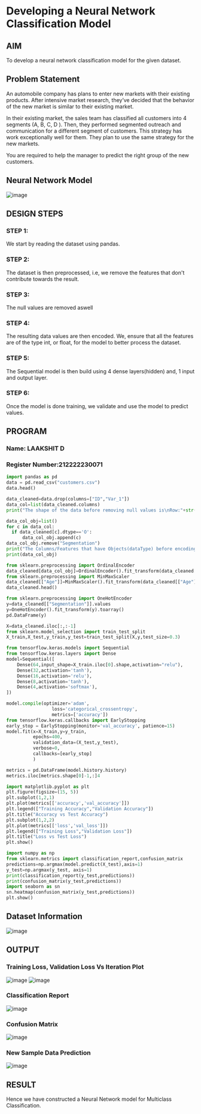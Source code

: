 # Developing a Neural Network Classification Model

## AIM

To develop a neural network classification model for the given dataset.

## Problem Statement

An automobile company has plans to enter new markets with their existing products. After intensive market research, they’ve decided that the behavior of the new market is similar to their existing market.

In their existing market, the sales team has classified all customers into 4 segments (A, B, C, D ). Then, they performed segmented outreach and communication for a different segment of customers. This strategy has work exceptionally well for them. They plan to use the same strategy for the new markets.

You are required to help the manager to predict the right group of the new customers.

## Neural Network Model

![image](https://github.com/Harishspice/nn-classification/assets/117935868/f6400e0b-e39f-4d8d-9570-e79a9510982f)

## DESIGN STEPS

### STEP 1:
We start by reading the dataset using pandas.


### STEP 2:
The dataset is then preprocessed, i.e, we remove the features that don't contribute towards the result.


### STEP 3:
The null values are removed aswell

### STEP 4:
The resulting data values are then encoded. We, ensure that all the features are of the type int, or float, for the model to better process the dataset.

### STEP 5:
The Sequential model is then build using 4 dense layers(hidden) and, 1 input and output layer.

### STEP 6:
Once the model is done training, we validate and use the model to predict values.



## PROGRAM

### Name: LAAKSHIT D
### Register Number:212222230071

```python
import pandas as pd
data = pd.read_csv("customers.csv")
data.head()
```

```python
data_cleaned=data.drop(columns=["ID","Var_1"])
data_col=list(data_cleaned.columns)
print("The shape of the data before removing null values is\nRow:"+str(data_cleaned.shape[0])+"\nColumns:"+str(data_cleaned.shape[1]))
```

```python
data_col_obj=list()
for c in data_col:
  if data_cleaned[c].dtype=='O':
      data_col_obj.append(c)
data_col_obj.remove("Segmentation")
print("The Columns/Features that have Objects(dataType) before encoding are:\n")
print(data_col_obj)

from sklearn.preprocessing import OrdinalEncoder
data_cleaned[data_col_obj]=OrdinalEncoder().fit_transform(data_cleaned[data_col_obj])
from sklearn.preprocessing import MinMaxScaler
data_cleaned[["Age"]]=MinMaxScaler().fit_transform(data_cleaned[["Age"]])
data_cleaned.head()

from sklearn.preprocessing import OneHotEncoder
y=data_cleaned[["Segmentation"]].values
y=OneHotEncoder().fit_transform(y).toarray()
pd.DataFrame(y)
```
```python
X=data_cleaned.iloc[:,:-1]
from sklearn.model_selection import train_test_split
X_train,X_test,y_train,y_test=train_test_split(X,y,test_size=0.3)

from tensorflow.keras.models import Sequential
from tensorflow.keras.layers import Dense
model=Sequential([
    Dense(64,input_shape=X_train.iloc[0].shape,activation="relu"),
    Dense(32,activation='tanh'),
    Dense(16,activation='relu'),
    Dense(8,activation='tanh'),
    Dense(4,activation='softmax'),
])

model.compile(optimizer='adam',
                 loss='categorical_crossentropy',
                 metrics=['accuracy'])
from tensorflow.keras.callbacks import EarlyStopping
early_stop = EarlyStopping(monitor='val_accuracy', patience=15)
model.fit(x=X_train,y=y_train,
          epochs=400,
          validation_data=(X_test,y_test),
          verbose=0, 
          callbacks=[early_stop]
          )
```
```python
metrics = pd.DataFrame(model.history.history)
metrics.iloc[metrics.shape[0]-1,:]4
```
```python
import matplotlib.pyplot as plt
plt.figure(figsize=(15, 5))
plt.subplot(1,2,1)
plt.plot(metrics[['accuracy','val_accuracy']])
plt.legend(["Training Accuracy","Validation Accuracy"])
plt.title("Accuracy vs Test Accuracy")
plt.subplot(1,2,2)
plt.plot(metrics[['loss','val_loss']])
plt.legend(["Training Loss","Validation Loss"])
plt.title("Loss vs Test Loss")
plt.show()
```
```python
import numpy as np
from sklearn.metrics import classification_report,confusion_matrix
predictions=np.argmax(model.predict(X_test),axis=1)
y_test=np.argmax(y_test, axis=1)
print(classification_report(y_test,predictions))
print(confusion_matrix(y_test,predictions))
import seaborn as sn
sn.heatmap(confusion_matrix(y_test,predictions))
plt.show()
```

## Dataset Information

![image](https://github.com/Harishspice/nn-classification/assets/117935868/831a0fb2-ec16-4a35-8d26-848ee5c0b326)


## OUTPUT
### Training Loss, Validation Loss Vs Iteration Plot
![image](https://github.com/Harishspice/nn-classification/assets/117935868/05e078dd-5b6b-4992-8ddb-234df6c50de0)
![image](https://github.com/Harishspice/nn-classification/assets/117935868/b43f36f3-59a7-455b-9f30-9285f7144325)


### Classification Report

![image](https://github.com/Harishspice/nn-classification/assets/117935868/bbcd250b-241b-4405-81b1-b332224badb7)

### Confusion Matrix

![image](https://github.com/Harishspice/nn-classification/assets/117935868/c48d3ffa-9c27-4ff8-a989-2c4e077019cf)


### New Sample Data Prediction

![image](https://github.com/Harishspice/nn-classification/assets/117935868/02d7ae97-54f5-47ee-9232-8d6ae5ee9475)

## RESULT
Hence we have constructed a Neural Network model for Multiclass Classification.

